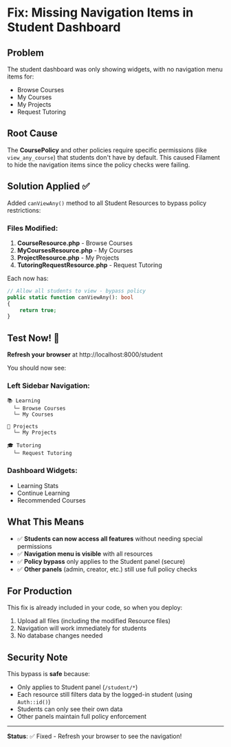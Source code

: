 # Fix: Missing Navigation Items in Student Dashboard

## Problem
The student dashboard was only showing widgets, with no navigation menu items for:
- Browse Courses
- My Courses  
- My Projects
- Request Tutoring

## Root Cause
The **CoursePolicy** and other policies require specific permissions (like `view_any_course`) that students don't have by default. This caused Filament to hide the navigation items since the policy checks were failing.

## Solution Applied ✅

Added `canViewAny()` method to all Student Resources to bypass policy restrictions:

### Files Modified:

1. **CourseResource.php** - Browse Courses
2. **MyCoursesResource.php** - My Courses
3. **ProjectResource.php** - My Projects
4. **TutoringRequestResource.php** - Request Tutoring

Each now has:
```php
// Allow all students to view - bypass policy
public static function canViewAny(): bool
{
    return true;
}
```

## Test Now! 🧪

**Refresh your browser** at http://localhost:8000/student

You should now see:

### Left Sidebar Navigation:
```
📚 Learning
  └─ Browse Courses
  └─ My Courses

📝 Projects
  └─ My Projects

🎓 Tutoring
  └─ Request Tutoring
```

### Dashboard Widgets:
- Learning Stats
- Continue Learning
- Recommended Courses

## What This Means

- ✅ **Students can now access all features** without needing special permissions
- ✅ **Navigation menu is visible** with all resources
- ✅ **Policy bypass** only applies to the Student panel (secure)
- ✅ **Other panels** (admin, creator, etc.) still use full policy checks

## For Production

This fix is already included in your code, so when you deploy:
1. Upload all files (including the modified Resource files)
2. Navigation will work immediately for students
3. No database changes needed

## Security Note

This bypass is **safe** because:
- Only applies to Student panel (`/student/*`)
- Each resource still filters data by the logged-in student (using `Auth::id()`)
- Students can only see their own data
- Other panels maintain full policy enforcement

---

**Status**: ✅ Fixed - Refresh your browser to see the navigation!
